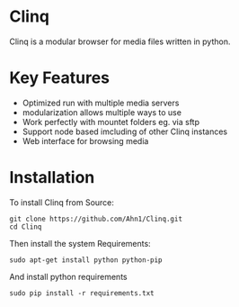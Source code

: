 Clinq
=====

Clinq is a modular browser for media files written in python.


Key Features
============
* Optimized run with multiple media servers
* modularization allows multiple ways to use
* Work perfectly with mountet folders eg. via sftp
* Support node based imcluding of other Clinq instances
* Web interface for browsing media

Installation
============

To install Clinq from Source:

```
git clone https://github.com/Ahn1/Clinq.git
cd Clinq
```


Then install the system Requirements:
```
sudo apt-get install python python-pip
```


And install python requirements
```
sudo pip install -r requirements.txt
```